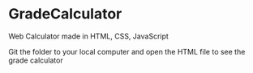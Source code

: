 # GradeCalculator
Web Calculator made in HTML, CSS, JavaScript

Git the folder to your local computer and open the HTML file to see the grade calculator
